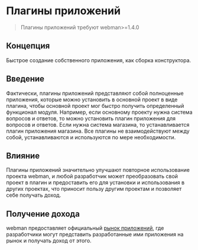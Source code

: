 # Плагины приложений

> Плагины приложений требуют webman>=1.4.0

## Концепция
Быстрое создание собственного приложения, как сборка конструктора.

## Введение
Фактически, плагины приложений представляют собой полноценные приложения, которые можно установить в основной проект в виде плагина, чтобы основной проект мог быстро получить определенный функционал модуля. Например, если основному проекту нужна система вопросов и ответов, то можно установить плагин приложения для вопросов и ответов. Если нужна система магазина, то устанавливается плагин приложения магазина. Все плагины не взаимодействуют между собой, устанавливаются и используются по мере необходимости. 

## Влияние
Плагины приложений значительно улучшают повторное использование проекта webman, и любой разработчик может преобразовать свой проект в плагин и предоставить его для установки и использования в других проектах, что приносит пользу другим проектам и позволяет себе получать доход.

## Получение дохода
webman предоставляет официальный [рынок приложений](https://www.workerman.net/apps), где разработчики могут представить разработанные ими приложения на рынок и получать доход от этого.
